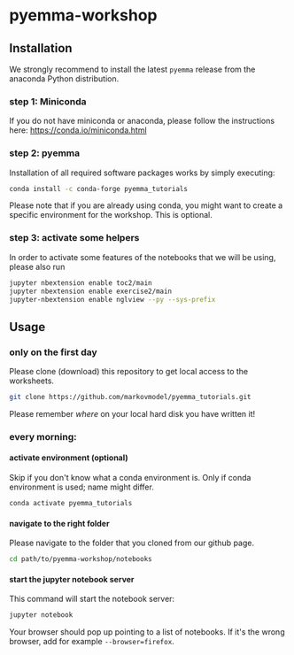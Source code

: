 # pyemma-workshop
## Installation
We strongly recommend to install the latest `pyemma` release from the anaconda Python distribution.
### step 1: Miniconda
If you do not have miniconda or anaconda, please follow the instructions here:
https://conda.io/miniconda.html

### step 2: pyemma
Installation of all required software packages works by simply executing:

```bash
conda install -c conda-forge pyemma_tutorials
```

Please note that if you are already using conda, you might want to create a specific environment for the workshop. This is optional.

### step 3: activate some helpers
In order to activate some features of the notebooks that we will be using, please also run
```bash
jupyter nbextension enable toc2/main
jupyter nbextension enable exercise2/main
jupyter-nbextension enable nglview --py --sys-prefix
```

## Usage
### only on the first day
Please clone (download) this repository to get local access to the worksheets.

```bash
git clone https://github.com/markovmodel/pyemma_tutorials.git
```
Please remember *where* on your local hard disk you have written it!

### every morning:

#### activate environment (optional) 
Skip if you don't know what a conda environment is. Only if conda environment is used; name might differ.
``` bash
conda activate pyemma_tutorials
```

#### navigate to the right folder
Please navigate to the folder that you cloned from our github page.
```bash
cd path/to/pyemma-workshop/notebooks
```

#### start the jupyter notebook server
This command will start the notebook server:
```bash
jupyter notebook
```

Your browser should pop up pointing to a list of notebooks. If it's the wrong browser, add for example `--browser=firefox`.

